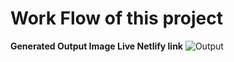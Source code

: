 # Work Flow of this project

**Generated Output Image Live Netlify link**
![Output](https://project6-html-csss.netlify.app/)
